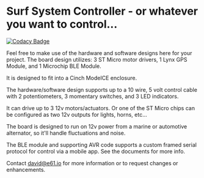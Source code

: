 # Surf System Controller - or whatever you want to control...
[![Codacy Badge](https://api.codacy.com/project/badge/Grade/61ba1ccdf0874b5f88fdd2c0c29fdbb0)](https://www.codacy.com/app/david_78/gsa-controller?utm_source=github.com&amp;utm_medium=referral&amp;utm_content=e61surf/gsa-controller&amp;utm_campaign=Badge_Grade)

Feel free to make use of the hardware and software designs here for your project. The board design utilizes:
3 ST Micro motor drivers,
1 Lynx GPS Module, and
1 Microchip BLE Module.

It is designed to fit into a Cinch ModeICE enclosure.

The hardware/software design supports up to a 10 wire, 5 volt control cable with 2 potentiometers, 3 momentary switches, and 3 LED indicators.

It can drive up to 3 12v motors/actuators.  Or one of the ST Micro chips can be configured as two 12v outputs for lights, horns, etc...

The board is designed to run on 12v power from a marine or automotive alternator, so it'll handle fluctuations and noise.

The BLE module and supporting AVR code supports a custom framed serial protocol for control via a mobile app.  See the documents for more info.

Contact david@e61.io for more information or to request changes or enhancements. 
